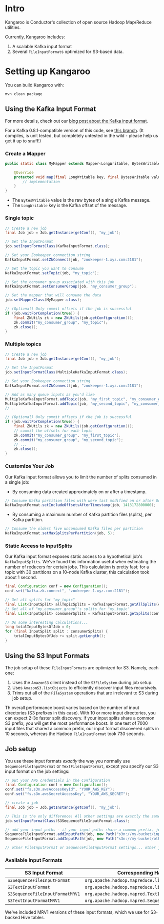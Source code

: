 Intro
============

Kangaroo is Conductor's collection of open source Hadoop Map/Reduce utilities.

Currently, Kangaroo includes:

1. A scalable Kafka input format
2. Several `FileInputFormat`s optimized for S3-based data.

# Setting up Kangaroo

You can build Kangaroo with:

```mvn clean package```

## Using the Kafka Input Format
For more details, check out our [blog post about the Kafka input format](http://www.conductor.com/nightlight/data-stream-processing-bulk-kafka-hadoop/ "Data Stream Processing: A Scalable Bridge from Kafka to Hadoop").

For a Kafka 0.8.1-compatible version of this code, see [this branch](https://github.com/Conductor/kangaroo/tree/kafka-8). (It compiles, is unit tested, but completely untested in the wild - please help us get it up to snuff!)

### Create a Mapper
```java
public static class MyMapper extends Mapper<LongWritable, BytesWritable, KEY_OUT, VALUE_OUT> {

    @Override
    protected void map(final LongWritable key, final BytesWritable value, final Context context) throws IOException, InterruptedException {
        // implementation
    }
}
```

* The `BytesWritable` value is the raw bytes of a single Kafka message.
* The `LongWritable` key is the Kafka offset of the message.

### Single topic

```java
// Create a new job
final Job job = Job.getInstance(getConf(), "my_job");

// Set the InputFormat
job.setInputFormatClass(KafkaInputFormat.class);

// Set your Zookeeper connection string
KafkaInputFormat.setZkConnect(job, "zookeeper-1.xyz.com:2181");

// Set the topic you want to consume
KafkaInputFormat.setTopic(job, "my_topic");

// Set the consumer group associated with this job
KafkaInputFormat.setConsumerGroup(job, "my_consumer_group");

// Set the mapper that will consume the data
job.setMapperClass(MyMapper.class);

// (Optional) Only commit offsets if the job is successful
if (job.waitForCompletion(true)) {
    final ZkUtils zk = new ZkUtils(job.getConfiguration());
    zk.commit("my_consumer_group", "my_topic");
    zk.close();
}
```

### Multiple topics
```java
// Create a new job
final Job job = Job.getInstance(getConf(), "my_job");

// Set the InputFormat
job.setInputFormatClass(MultipleKafkaInputFormat.class);

// Set your Zookeeper connection string
KafkaInputFormat.setZkConnect(job, "zookeeper-1.xyz.com:2181");

// Add as many queue inputs as you'd like
MultipleKafkaInputFormat.addTopic(job, "my_first_topic", "my_consumer_group", MyMapper.class);
MultipleKafkaInputFormat.addTopic(job, "my_second_topic", "my_consumer_group", MyMapper.class);
// ...

// (Optional) Only commit offsets if the job is successful
if (job.waitForCompletion(true)) {
    final ZkUtils zk = new ZkUtils(job.getConfiguration());
    // commit the offsets for each topic
    zk.commit("my_consumer_group", "my_first_topic");
    zk.commit("my_consumer_group", "my_second_topic");
    // ...
    zk.close();
}
```

### Customize Your Job
Our Kafka input format allows you to limit the number of splits consumed in a single job:
* By consuming data created approximately on or after a timestamp.
```java
// Consume Kafka partition files with were last modified on or after October 13th, 2014
KafkaInputFormat.setIncludeOffsetsAfterTimestamp(job, 1413172800000);
```
* By consuming a maximum number of Kafka partition files (splits), per Kafka partition.
```java
// Consume the oldest five unconsumed Kafka files per partition
KafkaInputFormat.setMaxSplitsPerPartition(job, 5);
```

### Static Access to InputSplits
Our Kafka input format exposes static access to a hypothetical job's `KafkaInputSplits`.  We've found this information useful when estimating the number of reducers for certain jobs.
This calculation is pretty fast; for a topic with 30 partitions on a 10-node Kafka cluster, this calculation took about 1 second.
```java
final Configuration conf = new Configuration();
conf.set("kafka.zk.connect", "zookeeper-1.xyz.com:2181");

// Get all splits for "my_topic"
final List<InputSplit> allTopicSplits = KafkaInputFormat.getAllSplits(conf, "my_topic");
// Get all of "my_consumer_group"'s splits for "my_topic"
final List<InputSplit> consumerSplits = KafkaInputFormat.getSplits(conf, "my_topic", "my_consumer_group");

// Do some interesting calculations...
long totalInputBytesOfJob = 0;
for (final InputSplit split : consumerSplits) {
    totalInputBytesOfJob += split.getLength();
}
```

## Using the S3 Input Formats

The job setup of these `FileInputFormat`s are optimized for S3. Namely, each one:

1. Uses the `AmazonS3` client instead of the `S3FileSystem` during job setup.
2. Uses `AmazonS3.listObjects` to efficiently discover input files recursively.
3. Trims out all of the `FileSystem` operations that are irrelevant to S3 during job setup.

Th overall performance boost varies based on the number of input directories (S3 prefixes in this case). With 10 or more
input directories, you can expect 2-3x faster split discovery.  If your input splits share a common S3 prefix, you
will get the most performance boost.  In one test of 7000 input files that shared a common prefix, our input format
discovered splits in 10 seconds, whereas the Hadoop `FileInputFormat` took 730 seconds.

## Job setup

You use these input formats *exactly* the way you normally use `SequenceFileInputFormat` or `TextFileInputFormat`,
except you specify our S3 input format on the job settings:

```java
// put your AWS credentials in the Configuration
final Configuration conf = new Configuration();
conf.set("fs.s3n.awsAccessKeyId", "YOUR_AWS_KEY");
conf.set("fs.s3n.awsSecretAccessKey", "YOUR_AWS_SECRET");

// create a job
final Job job = Job.getInstance(getConf(), "my_job");

// This is the only difference! All other settings are exactly the same.
job.setInputFormatClass(S3SequenceFileInputFormat.class);

// add your input paths - if your input paths share a common prefix, just add the parent prefix!!
SequenceFileInputFormat.addInputPath(job, new Path("s3n://my-bucket/input/path"));
SequenceFileInputFormat.addInputPath(job, new Path("s3n://my-bucket/other/path"));

// other FileInputFormat or SequenceFileInputFormat settings... other job settings...
```

### Available Input Formats

| S3 Input Format | Corresponding Hadoop Input Format |
| --------------- | --------------------------------- |
| `S3SequenceFileInputFormat` | `org.apache.hadoop.mapreduce.lib.input.SequenceFileInputFormat` |
| `S3TextInputFormat` | `org.apache.hadoop.mapreduce.lib.input.TextInputFormat` |
| `S3SequenceFileInputFormatMRV1` | `org.apache.hadoop.mapred.TextInputFormat` |
| `S3TextInputFormatMRV1` | `org.apache.hadoop.mapred.SequenceFileInputFormat` |

We've included MRV1 versions of these input formats, which we use for S3-backed Hive tables.
